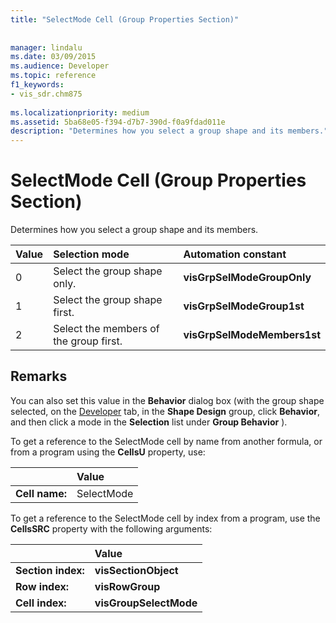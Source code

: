 ```yaml
---
title: "SelectMode Cell (Group Properties Section)"
 
 
manager: lindalu
ms.date: 03/09/2015
ms.audience: Developer
ms.topic: reference
f1_keywords:
- vis_sdr.chm875
 
ms.localizationpriority: medium
ms.assetid: 5ba68e05-f394-d7b7-390d-f0a9fdad011e
description: "Determines how you select a group shape and its members."
---
```


# SelectMode Cell (Group Properties Section)

Determines how you select a group shape and its members.
  
|**Value**|**Selection mode**|**Automation constant**|
|:-----|:-----|:-----|
|0  <br/> |Select the group shape only. |**visGrpSelModeGroupOnly** <br/> |
|1  <br/> |Select the group shape first. |**visGrpSelModeGroup1st** <br/> |
|2  <br/> |Select the members of the group first. |**visGrpSelModeMembers1st** <br/> |
   
## Remarks

You can also set this value in the **Behavior** dialog box (with the group shape selected, on the [Developer](run-in-developer-mode-display-the-developer-tab.md) tab, in the **Shape Design** group, click **Behavior**, and then click a mode in the **Selection** list under **Group Behavior** ). 
  
To get a reference to the SelectMode cell by name from another formula, or from a program using the **CellsU** property, use: 
  
||Value |
|:-----|:-----|
|**Cell name:**  <br/> |SelectMode  <br/> |
   
To get a reference to the SelectMode cell by index from a program, use the **CellsSRC** property with the following arguments: 
  
||Value |
|:-----|:-----|
|**Section index:**  <br/> |**visSectionObject** <br/> |
|**Row index:**  <br/> |**visRowGroup** <br/> |
|**Cell index:**  <br/> |**visGroupSelectMode** <br/> |
   

